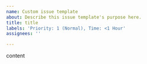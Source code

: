 ```yaml
---
name: Custom issue template
about: Describe this issue template's purpose here.
title: title
labels: 'Priority: 1 (Normal), Time: <1 Hour'
assignees: ''

---
```


content
